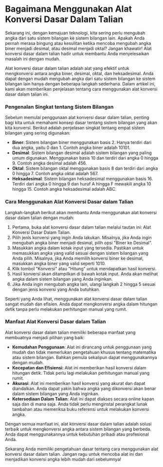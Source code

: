 Bagaimana Menggunakan Alat Konversi Dasar Dalam Talian
======================================================

Sekarang ini, dengan kemajuan teknologi, kita sering perlu mengubah angka dari satu sistem bilangan ke sistem bilangan lain. Apakah Anda pernah merasa bingung atau kesulitan ketika mencoba mengubah angka biner menjadi desimal, atau desimal menjadi oktal? Jangan khawatir! Alat konversi dasar dalam talian hadir untuk membantu Anda menyelesaikan masalah ini dengan mudah.

Alat konversi dasar dalam talian adalah alat yang efektif untuk mengkonversi antara angka biner, desimal, oktal, dan heksadesimal. Anda dapat dengan mudah mengubah angka dari satu sistem bilangan ke sistem bilangan lain hanya dengan beberapa langkah sederhana. Dalam artikel ini, kami akan memberikan penjelasan tentang cara menggunakan alat konversi dasar dalam talian ini.

### Pengenalan Singkat tentang Sistem Bilangan

Sebelum memulai penggunaan alat konversi dasar dalam talian, penting bagi kita untuk memahami konsep dasar tentang sistem bilangan yang akan kita konversi. Berikut adalah penjelasan singkat tentang empat sistem bilangan yang sering digunakan:

- **Biner**: Sistem bilangan biner menggunakan basis 2. Hanya terdiri dari dua angka, yaitu 0 dan 1. Contoh angka biner adalah 10101.
- **Desimal**: Sistem bilangan desimal adalah sistem bilangan yang paling umum digunakan. Menggunakan basis 10 dan terdiri dari angka 0 hingga 9. Contoh angka desimal adalah 456.
- **Oktal**: Sistem bilangan oktal menggunakan basis 8 dan terdiri dari angka 0 hingga 7. Contoh angka oktal adalah 567.
- **Heksadesimal**: Sistem bilangan heksadesimal menggunakan basis 16. Terdiri dari angka 0 hingga 9 dan huruf A hingga F mewakili angka 10 hingga 15. Contoh angka heksadesimal adalah ABC.

### Cara Menggunakan Alat Konversi Dasar dalam Talian

Langkah-langkah berikut akan membantu Anda menggunakan alat konversi dasar dalam talian dengan mudah:

1. Pertama, buka alat konversi dasar dalam talian melalui tautan ini: Alat Konversi Dasar Dalam Talian.
2. Pilih jenis konversi yang ingin Anda lakukan. Misalnya, jika Anda ingin mengubah angka biner menjadi desimal, pilih opsi "Biner ke Desimal".
3. Masukkan angka dalam kotak input yang tersedia. Pastikan untuk memasukkan angka yang valid sesuai dengan sistem bilangan yang Anda pilih. Misalnya, jika Anda memilih konversi biner ke desimal, masukkan angka biner yang valid seperti 1010.
4. Klik tombol "Konversi" atau "Hitung" untuk mendapatkan hasil konversi.
5. Hasil konversi akan ditampilkan di bawah kotak input. Anda akan melihat angka dalam sistem bilangan yang Anda inginkan.
6. Jika Anda ingin mengubah angka lain, ulangi langkah 2 hingga 5 sesuai dengan jenis konversi yang Anda butuhkan.

Seperti yang Anda lihat, menggunakan alat konversi dasar dalam talian sangat mudah dan efisien. Anda dapat mengkonversi angka dalam hitungan detik tanpa perlu melakukan perhitungan manual yang rumit.

### Manfaat Alat Konversi Dasar dalam Talian

Alat konversi dasar dalam talian memiliki beberapa manfaat yang membuatnya menjadi pilihan yang baik:

- **Kemudahan Penggunaan**: Alat ini dirancang untuk penggunaan yang mudah dan tidak memerlukan pengetahuan khusus tentang matematika atau sistem bilangan. Bahkan pemula sekalipun dapat menggunakannya dengan mudah.
- **Kecepatan dan Efisiensi**: Alat ini memberikan hasil konversi dalam hitungan detik. Tidak perlu lagi melakukan perhitungan manual yang rumit.
- **Akurasi**: Alat ini memberikan hasil konversi yang akurat dan dapat diandalkan. Anda dapat yakin bahwa angka yang dikonversi akan benar dalam sistem bilangan yang Anda inginkan.
- **Ketersediaan Dalam Talian**: Alat ini dapat diakses secara online kapan saja dan di mana saja. Anda tidak perlu menginstal perangkat lunak tambahan atau memeriksa buku referensi untuk melakukan konversi angka.

Dengan semua manfaat ini, alat konversi dasar dalam talian adalah solusi terbaik untuk mengkonversi angka antara sistem bilangan yang berbeda. Anda dapat menggunakannya untuk kebutuhan pribadi atau profesional Anda.

Sekarang Anda memiliki pengetahuan dasar tentang cara menggunakan alat konversi dasar dalam talian. Jangan ragu untuk mencoba alat ini dan menjadikan konversi angka lebih mudah dari sebelumnya!